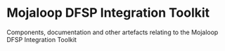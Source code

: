 # Mojaloop DFSP Integration Toolkit
Components, documentation and other artefacts relating to the Mojaloop DFSP Integration Toolkit
